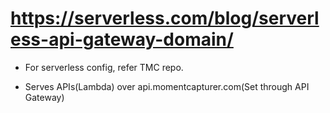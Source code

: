 #   https://serverless.com/blog/serverless-api-gateway-domain/

*   For serverless config, refer TMC repo.

*   Serves APIs(Lambda) over api.momentcapturer.com(Set through API Gateway)